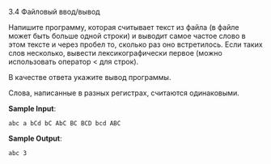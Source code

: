 3.4 Файловый ввод/вывод

Напишите программу, которая считывает текст из файла (в файле может быть больше одной строки) и 
выводит самое частое слово в этом тексте и через пробел то, сколько раз оно встретилось. 
Если таких слов несколько, вывести лексикографически первое (можно использовать оператор < для строк).

В качестве ответа укажите вывод программы.

Слова, написанные в разных регистрах, считаются одинаковыми.

**Sample Input**:
```
abc a bCd bC AbC BC BCD bcd ABC
```
**Sample Output**:
```
abc 3
```
